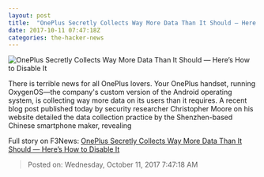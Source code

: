 ```yaml
---
layout: post
title:  "OnePlus Secretly Collects Way More Data Than It Should — Here’s How to Disable It"
date: 2017-10-11 07:47:18Z
categories: the-hacker-news
---
```


![OnePlus Secretly Collects Way More Data Than It Should — Here’s How to Disable It](https://2.bp.blogspot.com/-IM4RjpOnKls/Wd0cp_UP2II/AAAAAAAAuU4/xTmFqp1BsfseFdKYqw4-_7fjEuTDyQGcACLcBGAs/s1600/oneplus-telemetry-data.png)

There is terrible news for all OnePlus lovers. Your OnePlus handset, running OxygenOS—the company's custom version of the Android operating system, is collecting way more data on its users than it requires. A recent blog post published today by security researcher Christopher Moore on his website detailed the data collection practice by the Shenzhen-based Chinese smartphone maker, revealing


Full story on F3News: [OnePlus Secretly Collects Way More Data Than It Should — Here’s How to Disable It](http://www.f3nws.com/n/tVUepF)

> Posted on: Wednesday, October 11, 2017 7:47:18 AM
